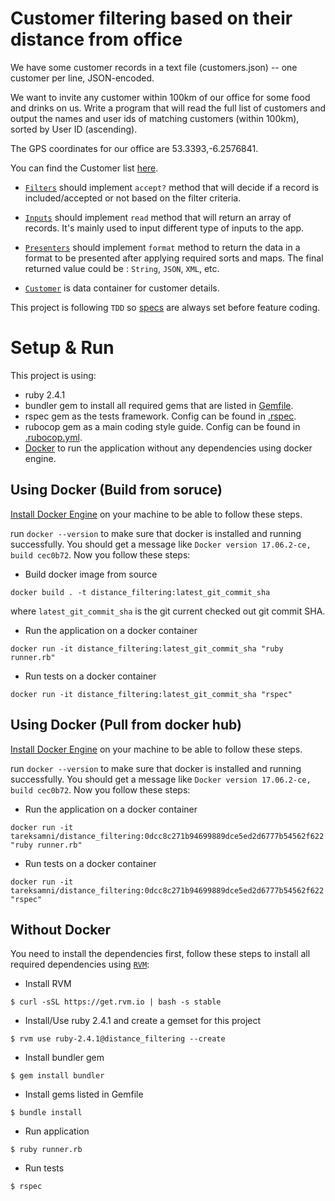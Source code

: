 # Customer filtering based on their distance from office

We have some customer records in a text file (customers.json) -- one customer per line, JSON-encoded.

We want to invite any customer within 100km of our office for some food and drinks on us. Write a program that will read the full list of customers and output the names and user ids of matching customers (within 100km), sorted by User ID (ascending).

The GPS coordinates for our office are 53.3393,-6.2576841.

You can find the Customer list [here](https://raw.githubusercontent.com/tareksamni/distance_filtering/master/fixtures/customer.json).


+ [`Filters`][8] should implement `accept?` method that will decide if a record is included/accepted or not based on the filter criteria.

+ [`Inputs`][9] should implement `read` method that will return an array of records. It's mainly used to input different type of inputs to the app.

+ [`Presenters`][10] should implement `format` method to return the data in a format to be presented after applying required sorts and maps. The final returned value could be : `String`, `JSON`, `XML`, etc.

+ [`Customer`][11] is data container for customer details.

This project is following `TDD` so [specs][12] are always set before feature coding.

# Setup & Run

This project is using:

+ ruby 2.4.1
+ bundler gem to install all required gems that are listed in [Gemfile][2].
+ rspec gem as the tests framework. Config can be found in [.rspec][3].
+ rubocop gem as a main coding style guide. Config can be found in [.rubocop.yml][4].
+ [Docker][5] to run the application without any dependencies using docker engine.

## Using Docker (Build from soruce)

[Install Docker Engine][6] on your machine to be able to follow these steps.

run `docker --version` to make sure that docker is installed and running successfully. You should get a message like `Docker version 17.06.2-ce, build cec0b72`. Now you follow these steps:

+ Build docker image from source
```shell
docker build . -t distance_filtering:latest_git_commit_sha
```
where `latest_git_commit_sha` is the git current checked out git commit SHA.

+ Run the application on a docker container
```shell
docker run -it distance_filtering:latest_git_commit_sha "ruby runner.rb"
```

+ Run tests on a docker container
```shell
docker run -it distance_filtering:latest_git_commit_sha "rspec"
```

## Using Docker (Pull from docker hub)

[Install Docker Engine][6] on your machine to be able to follow these steps.

run `docker --version` to make sure that docker is installed and running successfully. You should get a message like `Docker version 17.06.2-ce, build cec0b72`. Now you follow these steps:

+ Run the application on a docker container

```shell
docker run -it tareksamni/distance_filtering:0dcc8c271b94699889dce5ed2d6777b54562f622 "ruby runner.rb"
```

+ Run tests on a docker container
```shell
docker run -it tareksamni/distance_filtering:0dcc8c271b94699889dce5ed2d6777b54562f622 "rspec"
```

## Without Docker

You need to install the dependencies first, follow these steps to install all required dependencies using [`RVM`][7]:

+ Install RVM
```shell
$ curl -sSL https://get.rvm.io | bash -s stable
```

+ Install/Use ruby 2.4.1 and create a gemset for this project
```shell
$ rvm use ruby-2.4.1@distance_filtering --create
```

+ Install bundler gem
```shell
$ gem install bundler
```

+ Install gems listed in Gemfile
```shell
$ bundle install
```

+ Run application
```shell
$ ruby runner.rb
```
+ Run tests
```shell
$ rspec
```

[1]: https://gist.github.com/soulnafein/8ee4e60def4e5468df2f
[2]: https://github.com/tareksamni/distance_filtering/blob/master/Gemfile
[3]: https://github.com/tareksamni/distance_filtering/blob/master/.rspec
[4]: https://github.com/tareksamni/distance_filtering/blob/master/.rubocop.yml
[5]: https://github.com/tareksamni/distance_filtering/blob/master/Dockerfile
[6]: https://docs.docker.com/engine/installation/
[7]: https://rvm.io/
[8]: https://github.com/tareksamni/distance_filtering/tree/master/app/filters
[9]: https://github.com/tareksamni/distance_filtering/tree/master/app/inputs
[10]: https://github.com/tareksamni/distance_filtering/tree/master/app/presenters
[11]: https://github.com/tareksamni/distance_filtering/blob/master/app/customer.rb
[12]: https://github.com/tareksamni/distance_filtering/tree/master/spec